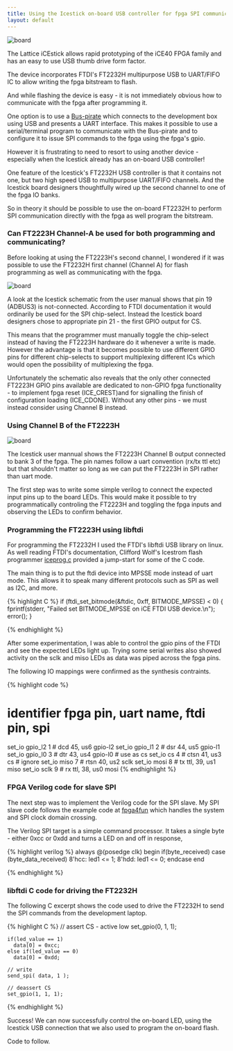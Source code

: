 ```yaml
---
title: Using the Icestick on-board USB controller for fpga SPI communication as well as flashing
layout: default
---
```


![board](/public/images/icestick/DSC02689.JPG)


The Lattice iCEstick allows rapid prototyping of the iCE40 FPGA family and has an easy to use USB thumb drive form factor. 

The device incorporates FTDI's FT2232H multipurpose USB to UART/FIFO IC to allow writing the fpga bitstream to flash. 

And while flashing the device is easy - it is not immediately obvious how to communicate with the fpga after programming it. 

One option is to use a [Bus-pirate](http://dangerousprototypes.com/docs/Bus_Pirate) which connects to the development box using USB and presents a UART interface. This makes it possible to use a serial/terminal program to communicate with the Bus-pirate and to configure it to issue SPI commands to the fpga using the fpga's gpio.

However it is frustrating to need to resort to using another device - especially when the Icestick already has an on-board USB controller!

One feature of the Icestick's FT2232H USB controller is that it contains not one, but two high speed USB to multipurpose UART/FIFO channels. And the Icestick board designers thoughtfully wired up the second channel to one of the fpga IO banks.

So in theory it should be possible to use the on-board FT2232H to perform SPI communication directly with the fpga as well program the bitstream.


### Can FT2223H Channel-A be used for both programming and communicating?

Before looking at using the FT2223H's second channel, I wondered if it was possible to use the FT2232H first channel (Channel A) for flash programming as well as communicating with the fpga.

![board](/public/images/icestick/DSC02711.JPG)

A look at the Icestick schematic from the user manual shows that pin 19 (ADBUS3) is not-connected. According to FTDI documentation it would ordinarily be used for the SPI chip-select. Instead the Icestick board designers chose to appropriate pin 21 - the first GPIO output for CS. 

This means that the programmer must manually toggle the chip-select instead of having the FT2223H hardware do it whenever a write is made. However the advantage is that it becomes possible to use different GPIO pins for different chip-selects to support multiplexing different ICs which would open the possibility of multiplexing the fpga.

Unfortunately the schematic also reveals that the only other connected FT2223H GPIO pins available are dedicated to non-GPIO fpga functionality - to implement fpga reset (ICE_CREST)and for signalling the finish of configuration loading (ICE_CDONE). Without any other pins - we must instead consider using Channel B instead.


### Using Channel B of the FT2223H


![board](/public/images/icestick/DSC02714.JPG)

The Icestick user mannual shows the FT2223H Channel B output connected to bank 3 of the fpga. The pin names follow a uart convention (rx/tx ttl etc) but that shouldn't matter so long as we can put the FT2223H in SPI rather than uart mode.

The first step was to write some simple verilog to connect the expected input pins up to the board LEDs. This would make it possible to try programmatically controling the FT2223H and toggling the fpga inputs and observing the LEDs to confirm behavior.


### Programming the FT2223H using libftdi

For programming the FT2232H I used the FTDI's libftdi USB library on linux. As well reading FTDI's documentation, Clifford Wolf's Icestrom flash programmer [iceprog.c](https://github.com/cliffordwolf/icestorm/blob/master/iceprog/iceprog.c) provided a jump-start for some of the C code. 

The main thing is to put the ftdi device into MPSSE mode instead of uart mode. This allows it to speak many different protocols such as SPI as well as I2C, and more.


{% highlight C %}
  if (ftdi_set_bitmode(&ftdic, 0xff, BITMODE_MPSSE) < 0) {
    fprintf(stderr, "Failed set BITMODE_MPSSE on iCE FTDI USB device.\n");
    error();
  }

{% endhighlight %}


After some experimentation, I was able to control the gpio pins of the FTDI and see the expected LEDs light up. Trying some serial writes also showed activity on the sclk and miso LEDs as data was piped across the fpga pins.

The following IO mappings were confirmed as the synthesis contraints.  

{% highlight code %}

# identifier    fpga pin, uart name,  ftdi pin,     spi
set_io gpio_l2  1 #       dcd         45,   us6     gpio-l2
set_io gpio_l1  2 #       dsr         44,   us5     gpio-l1
set_io gpio_l0  3 #       dtr         43,   us4     gpio-l0     # use as cs
set_io cs       4 #       ctsn        41,   us3     cs          # ignore
set_io miso     7 #       rtsn        40,   us2     sclk
set_io mosi     8 #       tx ttl,     39,   us1     miso
set_io sclk     9 #       rx ttl,     38,   us0     mosi
{% endhighlight %}


### FPGA Verilog code for slave SPI

The next step was to implement the Verilog code for the SPI slave. My SPI slave code follows the example code at [fpga4fun](https://fpga4fun.com/SPI2.html) which handles the system and SPI clock domain crossing.


The Verilog SPI target is a simple command processor. It takes a single byte - either 0xcc or 0xdd and turns a LED on and off in response,

{% highlight verilog %}
  always @(posedge clk)
    begin
      if(byte_received)
        case (byte_data_received)
          8'hcc:
            led1 <= 1;
          8'hdd:
            led1 <= 0;
      endcase
    end

{% endhighlight %}


### libftdi C code for driving the FT2232H

The following C excerpt shows the code used to drive the FT2232H to send the SPI commands from the development laptop.

{% highlight C %}
   // assert CS - active low 
    set_gpio(0, 1, 1);

    if(led_value == 1)
      data[0] = 0xcc;
    else if(led_value == 0)
      data[0] = 0xdd;

    // write
    send_spi( data, 1 );

    // deassert CS
    set_gpio(1, 1, 1);
{% endhighlight %}


Success! We can now successfully control the on-board LED, using the Icestick USB connection that we also used to program the on-board flash.  

Code to follow.

